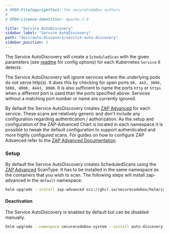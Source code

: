 ```yaml
---
# SPDX-FileCopyrightText: the secureCodeBox authors
#
# SPDX-License-Identifier: Apache-2.0

title: "Service AutoDiscovery"
sidebar_label: "Service AutoDiscovery"
path: "docs/auto-discovery/service-auto-discovery"
sidebar_position: 2
---
```


The Service AutoDiscovery will create a `ScheduledScan` with the given parameters (see [readme](https://github.com/secureCodeBox/secureCodeBox/blob/main/auto-discovery/kubernetes/README.md) for config options) for each Kubernetes `Service` it detects.

The Service AutoDiscovery will ignore services where the underlying pods do not serve http(s). It does this by checking for open ports `80, 443, 3000, 5000, 8000, 8443, 8080`. It is also sufficient to name the ports `http` or `https` when a different port is used than the ports specified above.
Services without a matching port number or name are currently ignored.

By default the Service AutoDiscovery creates [ZAP Advanced](../scanners/zap-advanced.md) for each service. These scans are relatively generic and don't include any configuration regarding authentication / authorization. As the setup and configuration of the ZAP-Advanced Chart is located in each namespace it is possible to tweak the default configuration to support authenticated and more highly configured scans. For guides on how to configure ZAP Advanced refer to the [ZAP Advanced Documentation](../scanners/zap-advanced.md).

### Setup

By default the Service AutoDiscovery creates ScheduledScans using the [ZAP Advanced](/docs/scanners/zap-advanced) ScanType. It has to be installed in the same namespace as the containers that you wish to scan. The following steps will install zap-advanced in the `default` namespace:

```bash
helm upgrade --install zap-advanced oci://ghcr.io/securecodebox/helm/zap-advanced
```

#### Deactivation

The Service AutoDiscovery is enabled by default but can be disabled manually.

```bash
helm upgrade --namespace securecodebox-system --install auto-discovery-kubernetes oci://ghcr.io/securecodebox/helm/auto-discovery-kubernetes --set config.serviceAutoDiscovery.enabled=false
```
